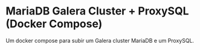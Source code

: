 # MariaDB Galera Cluster + ProxySQL (Docker Compose)
Um docker compose para subir um Galera cluster MariaDB e um ProxySQL.
